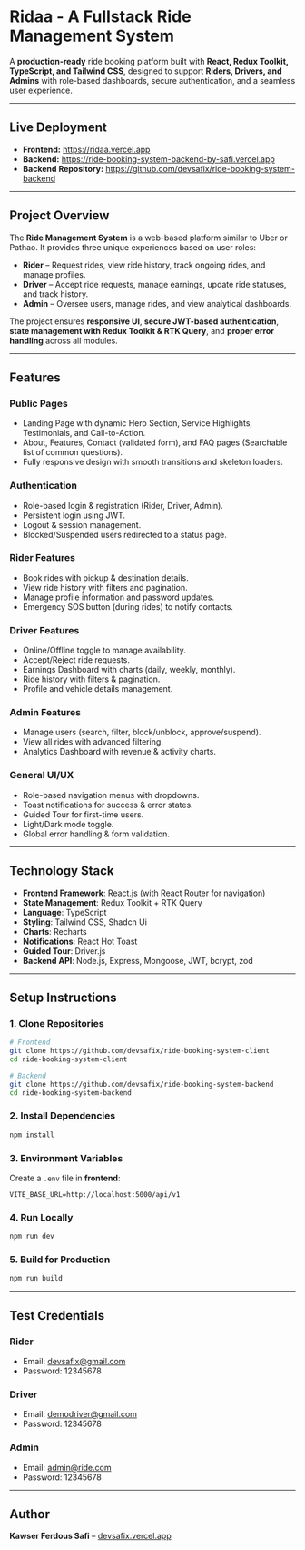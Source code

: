 # Ridaa - A Fullstack Ride Management System

A **production-ready** ride booking platform built with **React, Redux Toolkit, TypeScript, and Tailwind CSS**, designed to support **Riders, Drivers, and Admins** with role-based dashboards, secure authentication, and a seamless user experience.

---

## Live Deployment

- **Frontend:** https://ridaa.vercel.app
- **Backend:** https://ride-booking-system-backend-by-safi.vercel.app
- **Backend Repository:** https://github.com/devsafix/ride-booking-system-backend

---

## Project Overview

The **Ride Management System** is a web-based platform similar to Uber or Pathao.
It provides three unique experiences based on user roles:

- **Rider** – Request rides, view ride history, track ongoing rides, and manage profiles.
- **Driver** – Accept ride requests, manage earnings, update ride statuses, and track history.
- **Admin** – Oversee users, manage rides, and view analytical dashboards.

The project ensures **responsive UI**, **secure JWT-based authentication**, **state management with Redux Toolkit & RTK Query**, and **proper error handling** across all modules.

---

## Features

### **Public Pages**

- Landing Page with dynamic Hero Section, Service Highlights, Testimonials, and Call-to-Action.
- About, Features, Contact (validated form), and FAQ pages (Searchable list of common questions).
- Fully responsive design with smooth transitions and skeleton loaders.

### **Authentication**

- Role-based login & registration (Rider, Driver, Admin).
- Persistent login using JWT.
- Logout & session management.
- Blocked/Suspended users redirected to a status page.

### **Rider Features**

- Book rides with pickup & destination details.
- View ride history with filters and pagination.
- Manage profile information and password updates.
- Emergency SOS button (during rides) to notify contacts.

### **Driver Features**

- Online/Offline toggle to manage availability.
- Accept/Reject ride requests.
- Earnings Dashboard with charts (daily, weekly, monthly).
- Ride history with filters & pagination.
- Profile and vehicle details management.

### **Admin Features**

- Manage users (search, filter, block/unblock, approve/suspend).
- View all rides with advanced filtering.
- Analytics Dashboard with revenue & activity charts.

### **General UI/UX**

- Role-based navigation menus with dropdowns.
- Toast notifications for success & error states.
- Guided Tour for first-time users.
- Light/Dark mode toggle.
- Global error handling & form validation.

---

## Technology Stack

- **Frontend Framework**: React.js (with React Router for navigation)
- **State Management**: Redux Toolkit + RTK Query
- **Language**: TypeScript
- **Styling**: Tailwind CSS, Shadcn Ui
- **Charts**: Recharts
- **Notifications**: React Hot Toast
- **Guided Tour**: Driver.js
- **Backend API**: Node.js, Express, Mongoose, JWT, bcrypt, zod

---

## Setup Instructions

### **1. Clone Repositories**

```bash
# Frontend
git clone https://github.com/devsafix/ride-booking-system-client
cd ride-booking-system-client

# Backend
git clone https://github.com/devsafix/ride-booking-system-backend
cd ride-booking-system-backend
```

### **2. Install Dependencies**

```bash
npm install
```

### **3. Environment Variables**

Create a `.env` file in **frontend**:

```env
VITE_BASE_URL=http://localhost:5000/api/v1
```

### **4. Run Locally**

```bash
npm run dev
```

### **5. Build for Production**

```bash
npm run build
```

---

## Test Credentials

### Rider

- Email: [devsafix@gmail.com](mailto:rider@test.com)
- Password: 12345678

### Driver

- Email: [demodriver@gmail.com](mailto:driver@test.com)
- Password: 12345678

### Admin

- Email: [admin@ride.com](mailto:admin@test.com)
- Password: 12345678

---

## Author

**Kawser Ferdous Safi** – [devsafix.vercel.app](https://devsafix.vercel.app)

